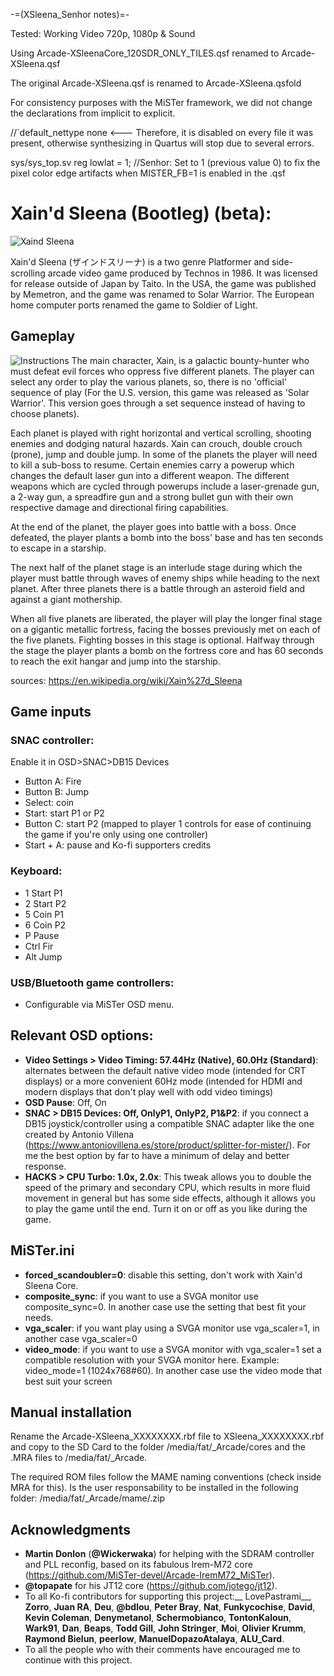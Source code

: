 -=(XSleena_Senhor notes)=-

Tested: Working Video 720p, 1080p & Sound

Using Arcade-XSleenaCore_120SDR_ONLY_TILES.qsf renamed to Arcade-XSleena.qsf

The original Arcade-XSleena.qsf is renamed to Arcade-XSleena.qsfold


For consistency purposes with the MiSTer framework, we did not change the declarations from implicit to explicit.

//`default_nettype none  <--- Therefore, it is disabled on every file it was present, otherwise synthesizing in Quartus will stop due to several errors.


sys/sys_top.sv
reg        lowlat = 1;  //Senhor: Set to 1 (previous value 0) to fix the pixel color edge artifacts when MISTER_FB=1 is enabled in the .qsf 

# Xain'd Sleena (Bootleg) (beta):
![Xaind Sleena](/doc/Xaind-sleena-Flyer.jpg)


Xain'd Sleena (ザインドスリーナ) is a two genre Platformer and side-scrolling arcade video game produced by Technos in 1986. It was licensed for release outside of Japan by Taito. In the USA, the game was published by Memetron, and the game was renamed to Solar Warrior. The European home computer ports renamed the game to Soldier of Light.

## Gameplay
![Instructions](/doc/xain_sleena_preview.JPG)
The main character, Xain, is a galactic bounty-hunter who must defeat evil forces who oppress five different planets. The player can select any order to play the various planets, so, there is no 'official' sequence of play (For the U.S. version, this game was released as 'Solar Warrior'. This version goes through a set sequence instead of having to choose planets).

Each planet is played with right horizontal and vertical scrolling, shooting enemies and dodging natural hazards. Xain can crouch, double crouch (prone), jump and double jump. In some of the planets the player will need to kill a sub-boss to resume. Certain enemies carry a powerup which changes the default laser gun into a different weapon. The different weapons which are cycled through powerups include a laser-grenade gun, a 2-way gun, a spreadfire gun and a strong bullet gun with their own respective damage and directional firing capabilities.

At the end of the planet, the player goes into battle with a boss. Once defeated, the player plants a bomb into the boss' base and has ten seconds to escape in a starship.

The next half of the planet stage is an interlude stage during which the player must battle through waves of enemy ships while heading to the next planet. After three planets there is a battle through an asteroid field and against a giant mothership.

When all five planets are liberated, the player will play the longer final stage on a gigantic metallic fortress, facing the bosses previously met on each of the five planets. Fighting bosses in this stage is optional. Halfway through the stage the player plants a bomb on the fortress core and has 60 seconds to reach the exit hangar and jump into the starship.

sources: https://en.wikipedia.org/wiki/Xain%27d_Sleena

## Game inputs
### SNAC controller:
Enable it in OSD>SNAC>DB15 Devices
* Button A: Fire
* Button B: Jump
* Select: coin
* Start: start P1 or P2
* Button C: start P2 (mapped to player 1 controls for ease of continuing the game if you're only using one controller)
* Start + A: pause and Ko-fi supporters credits

### Keyboard:
* 1 Start P1
* 2 Start P2
* 5 Coin P1
* 6 Coin P2
* P Pause
* Ctrl Fir
* Alt Jump

### USB/Bluetooth game controllers:
* Configurable via MiSTer OSD menu.

## Relevant OSD options: 
* __Video Settings > Video Timing: 57.44Hz (Native), 60.0Hz (Standard)__: alternates between the default native video mode (intended for CRT displays) or a more convenient 60Hz mode (intended for HDMI and modern displays that don't play well with odd video timings)
* __OSD Pause__: Off, On
* __SNAC > DB15 Devices: Off, OnlyP1, OnlyP2, P1&P2__: if you connect a DB15 joystick/controller using a compatible SNAC adapter like the one created by Antonio Villena (https://www.antoniovillena.es/store/product/splitter-for-mister/). For me the best option by far to have a minimum of delay and better response.
* __HACKS > CPU Turbo: 1.0x, 2.0x__: This tweak allows you to double the speed of the primary and secondary CPU, which results in more fluid movement in general but has some side effects, although it allows you to play the game until the end. Turn it on or off as you like during the game.

## MiSTer.ini 
* __forced_scandoubler=0__: disable this setting, don't work with Xain'd Sleena Core.
* __composite_sync__: if you want to use a SVGA monitor use composite_sync=0. In another case use the setting that best fit your needs.
* __vga_scaler__: if you want play using a SVGA monitor use vga_scaler=1, in another case vga_scaler=0
* __video_mode__: if you want to use a SVGA monitor with vga_scaler=1 set a compatible resolution with your SVGA monitor here. Example: video_mode=1 (1024x768#60). In another case use the video mode that best suit your screen
## Manual installation
Rename the Arcade-XSleena_XXXXXXXX.rbf file to XSleena_XXXXXXXX.rbf and copy to the SD Card to the folder  /media/fat/_Arcade/cores and the .MRA files to /media/fat/_Arcade.

The required ROM files follow the MAME naming conventions (check inside MRA for this). Is the user responsability to be installed in the following folder:
/media/fat/_Arcade/mame/<mame rom>.zip

## Acknowledgments
* __Martin Donlon__ (__@Wickerwaka__) for helping with the SDRAM controller and PLL reconfig, based on its fabulous Irem-M72 core (https://github.com/MiSTer-devel/Arcade-IremM72_MiSTer).
* __@topapate__ for his JT12 core (https://github.com/jotego/jt12).
* To all Ko-fi contributors for supporting this project:__
LovePastrami__, __Zorro__, __Juan RA__, __Deu__, __@bdlou__, __Peter Bray__, __Nat__, __Funkycochise__, __David__, __Kevin Coleman__, __Denymetanol__, __Schermobianco__, __TontonKaloun__, __Wark91__, __Dan__, __Beaps__, __Todd Gill__, __John Stringer__, __Moi__, __Olivier Krumm__, __Raymond Bielun__, __peerlow__, __ManuelDopazoAtalaya__, __ALU_Card__.
* To all the people who with their comments have encouraged me to continue with this project.

